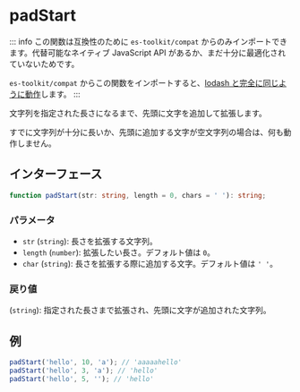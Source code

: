 # padStart

::: info
この関数は互換性のために `es-toolkit/compat` からのみインポートできます。代替可能なネイティブ JavaScript API があるか、まだ十分に最適化されていないためです。

`es-toolkit/compat` からこの関数をインポートすると、[lodash と完全に同じように動作](../../../compatibility.md)します。
:::

文字列を指定された長さになるまで、先頭に文字を追加して拡張します。

すでに文字列が十分に長いか、先頭に追加する文字が空文字列の場合は、何も動作しません。

## インターフェース

```typescript
function padStart(str: string, length = 0, chars = ' '): string;
```

### パラメータ

- `str` (`string`): 長さを拡張する文字列。
- `length` (`number`): 拡張したい長さ。デフォルト値は `0`。
- `char` (`string`): 長さを拡張する際に追加する文字。デフォルト値は `' '`。

### 戻り値

(`string`): 指定された長さまで拡張され、先頭に文字が追加された文字列。

## 例

```javascript
padStart('hello', 10, 'a'); // 'aaaaahello'
padStart('hello', 3, 'a'); // 'hello'
padStart('hello', 5, ''); // 'hello'
```
